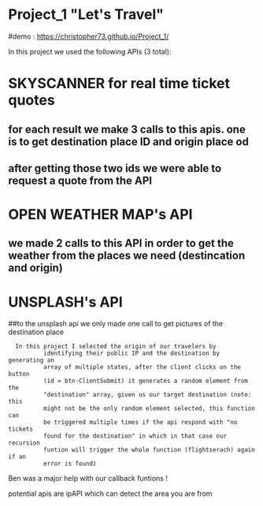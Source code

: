 # Project_1 "Let's Travel"

#demo : https://christopher73.github.io/Project_1/

In this project we used the following APIs (3 total):

# SKYSCANNER for real time ticket quotes

## for each result we make 3 calls to this apis. one is to get destination place ID and origin place od

## after getting those two ids we were able to request a quote from the API

# OPEN WEATHER MAP's API

## we made 2 calls to this API in order to get the weather from the places we need (destincation and origin)

# UNSPLASH's API

##to the unsplash api we only made one call to get pictures of the destination place

      In this project I selected the origin of our travelers by
              identifying their public IP and the destination by generating an
              array of multiple states, after the client clicks on the button
              (id = btn-ClientSubmit) it generates a random element from the
              "destination" array, given us our target destination (note: this
              might not be the only random element selected, this function can
              be triggered multiple times if the api respond with "no tickets
              found for the destination" in which in that case our recursion
              funtion will trigger the whole function (flightserach) again if an
              error is found)

Ben was a major help with our callback funtions !

potential apis are ipAPI which can detect the area you are from
